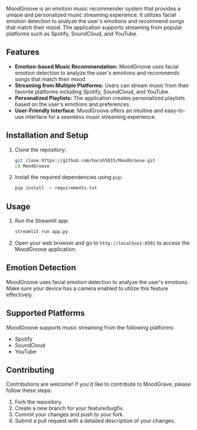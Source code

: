 

MoodGroove is an emotion music recommender system that provides a unique and personalized music streaming experience. It utilizes facial emotion detection to analyze the user's emotions and recommend songs that match their mood. The application supports streaming from popular platforms such as Spotify, SoundCloud, and YouTube.


## Features
- **Emotion-based Music Recommendation:** MoodGroove uses facial emotion detection to analyze the user's emotions and recommends songs that match their mood.
- **Streaming from Multiple Platforms:** Users can stream music from their favorite platforms including Spotify, SoundCloud, and YouTube.
- **Personalized Playlists:** The application creates personalized playlists based on the user's emotions and preferences.
- **User-Friendly Interface:** MoodGroove offers an intuitive and easy-to-use interface for a seamless music streaming experience.

## Installation and Setup

1. Clone the repository:
   ```bash
   git clone https://github.com/harsh5815/MoodGroove.git
   cd MoodGroove
   ```

2. Install the required dependencies using `pip`:
   ```bash
   pip install -r requirements.txt
   ```

## Usage

1. Run the Streamlit app:
   ```bash
   streamlit run app.py
   ```

2. Open your web browser and go to `http://localhost:8501` to access the MoodGroove application.

## Emotion Detection

MoodGroove uses facial emotion detection to analyze the user's emotions. Make sure your device has a camera enabled to utilize this feature effectively.

## Supported Platforms

MoodGroove supports music streaming from the following platforms:
- Spotify
- SoundCloud
- YouTube

## Contributing

Contributions are welcome! If you'd like to contribute to MoodGrave, please follow these steps:
1. Fork the repository.
2. Create a new branch for your feature/bugfix.
3. Commit your changes and push to your fork.
4. Submit a pull request with a detailed description of your changes.




